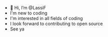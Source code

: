 - 👋 Hi, I’m @LassiF
- I'm new to coding
- I'm interested in all fields of coding
- I look forward to contributing to open source
- See ya

